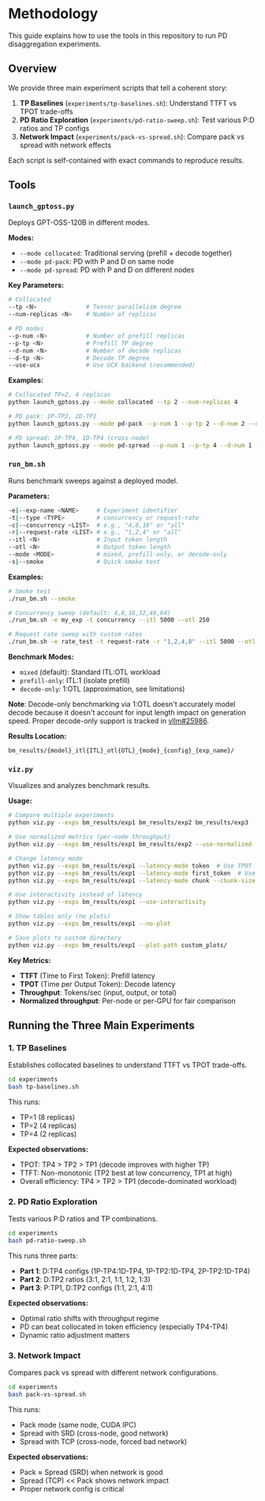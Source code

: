 # Methodology

This guide explains how to use the tools in this repository to run PD disaggregation experiments.

## Overview

We provide three main experiment scripts that tell a coherent story:

1. **TP Baselines** (`experiments/tp-baselines.sh`): Understand TTFT vs TPOT trade-offs
2. **PD Ratio Exploration** (`experiments/pd-ratio-sweep.sh`): Test various P:D ratios and TP configs
3. **Network Impact** (`experiments/pack-vs-spread.sh`): Compare pack vs spread with network effects

Each script is self-contained with exact commands to reproduce results.

## Tools

### `launch_gptoss.py`

Deploys GPT-OSS-120B in different modes.

**Modes:**
- `--mode collocated`: Traditional serving (prefill + decode together)
- `--mode pd-pack`: PD with P and D on same node
- `--mode pd-spread`: PD with P and D on different nodes

**Key Parameters:**
```bash
# Collocated
--tp <N>              # Tensor parallelism degree
--num-replicas <N>    # Number of replicas

# PD modes
--p-num <N>           # Number of prefill replicas
--p-tp <N>            # Prefill TP degree
--d-num <N>           # Number of decode replicas
--d-tp <N>            # Decode TP degree
--use-ucx             # Use UCX backend (recommended)
```

**Examples:**
```bash
# Collocated TP=2, 4 replicas
python launch_gptoss.py --mode collocated --tp 2 --num-replicas 4

# PD pack: 1P-TP2, 2D-TP2
python launch_gptoss.py --mode pd-pack --p-num 1 --p-tp 2 --d-num 2 --d-tp 2 --use-ucx

# PD spread: 1P-TP4, 1D-TP4 (cross-node)
python launch_gptoss.py --mode pd-spread --p-num 1 --p-tp 4 --d-num 1 --d-tp 4 --use-ucx
```

### `run_bm.sh`

Runs benchmark sweeps against a deployed model.

**Parameters:**
```bash
-e|--exp-name <NAME>     # Experiment identifier
-t|--type <TYPE>         # concurrency or request-rate
-c|--concurrency <LIST>  # e.g., "4,8,16" or "all"
-r|--request-rate <LIST> # e.g., "1,2,4" or "all"
--itl <N>                # Input token length
--otl <N>                # Output token length
--mode <MODE>            # mixed, prefill-only, or decode-only
-s|--smoke               # Quick smoke test
```

**Examples:**
```bash
# Smoke test
./run_bm.sh --smoke

# Concurrency sweep (default: 4,8,16,32,48,64)
./run_bm.sh -e my_exp -t concurrency --itl 5000 --otl 250

# Request rate sweep with custom rates
./run_bm.sh -e rate_test -t request-rate -r "1,2,4,8" --itl 5000 --otl 250
```

**Benchmark Modes:**
- `mixed` (default): Standard ITL:OTL workload
- `prefill-only`: ITL:1 (isolate prefill)
- `decode-only`: 1:OTL (approximation, see limitations)

**Note**: Decode-only benchmarking via 1:OTL doesn't accurately model decode because it doesn't account for input length impact on generation speed. Proper decode-only support is tracked in [vllm#25986](https://github.com/vllm-project/vllm/pull/25986).

**Results Location:**
```
bm_results/{model}_itl{ITL}_otl{OTL}_{mode}_{config}_{exp_name}/
```

### `viz.py`

Visualizes and analyzes benchmark results.

**Usage:**
```bash
# Compare multiple experiments
python viz.py --exps bm_results/exp1 bm_results/exp2 bm_results/exp3

# Use normalized metrics (per-node throughput)
python viz.py --exps bm_results/exp1 bm_results/exp2 --use-normalized

# Change latency mode
python viz.py --exps bm_results/exp1 --latency-mode token  # Use TPOT
python viz.py --exps bm_results/exp1 --latency-mode first_token  # Use TTFT
python viz.py --exps bm_results/exp1 --latency-mode chunk --chunk-size 16  # Use chunk latency

# Use interactivity instead of latency
python viz.py --exps bm_results/exp1 --use-interactivity

# Show tables only (no plots)
python viz.py --exps bm_results/exp1 --no-plot

# Save plots to custom directory
python viz.py --exps bm_results/exp1 --plot-path custom_plots/
```

**Key Metrics:**
- **TTFT** (Time to First Token): Prefill latency
- **TPOT** (Time per Output Token): Decode latency
- **Throughput**: Tokens/sec (input, output, or total)
- **Normalized throughput**: Per-node or per-GPU for fair comparison

## Running the Three Main Experiments

### 1. TP Baselines

Establishes collocated baselines to understand TTFT vs TPOT trade-offs.

```bash
cd experiments
bash tp-baselines.sh
```

This runs:
- TP=1 (8 replicas)
- TP=2 (4 replicas)
- TP=4 (2 replicas)

**Expected observations:**
- TPOT: TP4 > TP2 > TP1 (decode improves with higher TP)
- TTFT: Non-monotonic (TP2 best at low concurrency, TP1 at high)
- Overall efficiency: TP4 > TP2 > TP1 (decode-dominated workload)

### 2. PD Ratio Exploration

Tests various P:D ratios and TP combinations.

```bash
cd experiments
bash pd-ratio-sweep.sh
```

This runs three parts:
- **Part 1**: D:TP4 configs (1P-TP4:1D-TP4, 1P-TP2:1D-TP4, 2P-TP2:1D-TP4)
- **Part 2**: D:TP2 ratios (3:1, 2:1, 1:1, 1:2, 1:3)
- **Part 3**: P:TP1, D:TP2 configs (1:1, 2:1, 4:1)

**Expected observations:**
- Optimal ratio shifts with throughput regime
- PD can beat collocated in token efficiency (especially TP4-TP4)
- Dynamic ratio adjustment matters

### 3. Network Impact

Compares pack vs spread with different network configurations.

```bash
cd experiments
bash pack-vs-spread.sh
```

This runs:
- Pack mode (same node, CUDA IPC)
- Spread with SRD (cross-node, good network)
- Spread with TCP (cross-node, forced bad network)

**Expected observations:**
- Pack ≈ Spread (SRD) when network is good
- Spread (TCP) << Pack shows network impact
- Proper network config is critical
